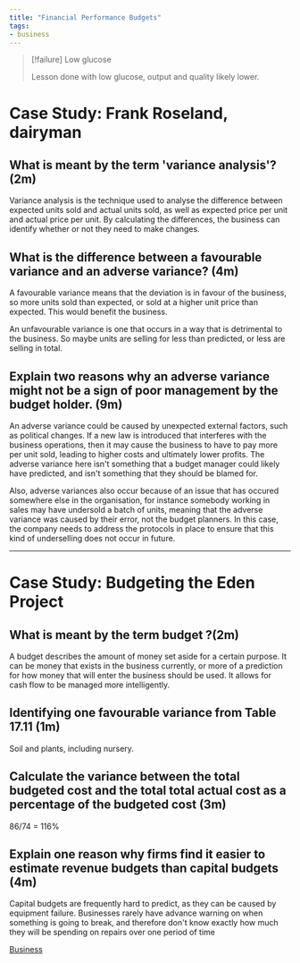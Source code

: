 ```yaml
---
title: "Financial Performance Budgets"
tags:
- business
---
```

> [!failure] Low glucose
>
> Lesson done with low glucose, output and quality likely lower.

# Case Study: Frank Roseland, dairyman

## What is meant by the term 'variance analysis'? (2m)

Variance analysis is the technique used to analyse the difference between expected units sold and actual units sold, as well as expected price per unit and actual price per unit. By calculating the differences, the business can identify whether or not they need to make changes.

## What is the difference between a favourable variance and an adverse variance? (4m)

A favourable variance means that the deviation is in favour of the business, so more units sold than expected, or sold at a higher unit price than expected. This would benefit the business.

An unfavourable variance is one that occurs in a way that is detrimental to the business. So maybe units are selling for less than predicted, or less are selling in total.

## Explain two reasons why an adverse variance might not be a sign of poor management by the budget holder. (9m)

An adverse variance could be caused by unexpected external factors, such as political changes. If a new law is introduced that interferes with the business operations, then it may cause the business to have to pay more per unit sold, leading to higher costs and ultimately lower profits. The adverse variance here isn't something that a budget manager could likely have predicted, and isn't something that they should be blamed for. 

Also, adverse variances also occur because of an issue that has occured somewhere else in the organisation, for instance somebody working in sales may have undersold a batch of units, meaning that the adverse variance was caused by their error, not the budget planners. In this case, the company needs to address the protocols in place to ensure that this kind of underselling does not occur in future.


---

# Case Study: Budgeting the Eden Project

## What is meant by the term budget ?(2m)

A budget describes the amount of money set aside for a certain purpose. It can be money that exists in the business currently, or more of a prediction for how money that will enter the business should be used. It allows for cash flow to be managed more intelligently.

## Identifying one favourable variance from Table  17.11 (1m)

Soil and plants, including nursery.

## Calculate the variance between the total budgeted cost and the total total actual cost as a percentage of the budgeted cost (3m)

86/74 = 116%

## Explain one reason why firms find it easier to estimate revenue budgets than capital budgets (4m)

Capital budgets are frequently hard to predict, as they can be caused by equipment failure. Businesses rarely have advance warning on when something is going to break, and therefore don't know exactly how much they will be spending on repairs over one period of time 


[Business](/Business)